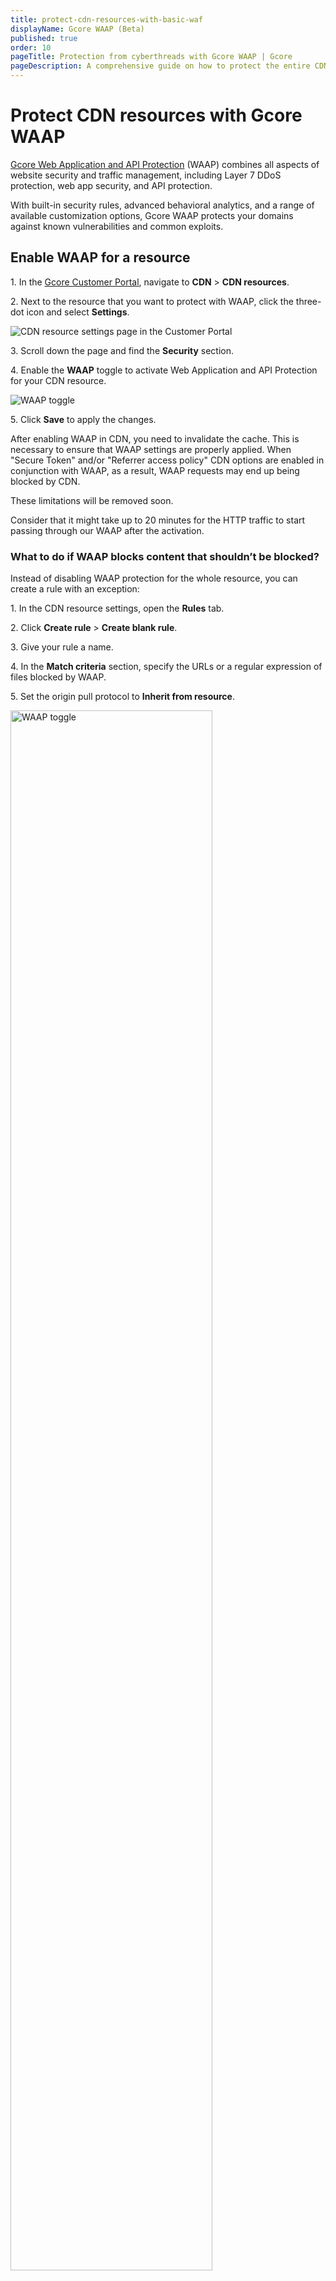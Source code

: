 ```yaml
---
title: protect-cdn-resources-with-basic-waf
displayName: Gcore WAAP (Beta)
published: true
order: 10
pageTitle: Protection from cyberthreads with Gcore WAAP | Gcore
pageDescription: A comprehensive guide on how to protect the entire CDN resource or specific urls.
---
```

# Protect CDN resources with Gcore WAAP

<a href="https://gcore.com/docs/waap/about-waap" target="_blank">Gcore Web Application and API Protection</a> (WAAP) combines all aspects of website security and traffic management, including Layer 7 DDoS protection, web app security, and API protection. 

With built-in security rules, advanced behavioral analytics, and a range of available customization options, Gcore WAAP protects your domains against known vulnerabilities and common exploits. 

## Enable WAAP for a resource

1\. In the <a href="https://accounts.gcore.com/reports/dashboard" target="_blank">Gcore Customer Portal</a>, navigate to **CDN** > **CDN resources**.

2\. Next to the resource that you want to protect with WAAP, click the three-dot icon and select **Settings**.

<img src="https://assets.gcore.pro/docs/waap/getting-started/cdn-resources-page.png" alt="CDN resource settings page in the Customer Portal">

3\. Scroll down the page and find the **Security** section. 

4\. Enable the **WAAP** toggle to activate Web Application and API Protection for your CDN resource.

<img src="https://assets.gcore.pro/docs/waap/getting-started/security-section-waap-enabled.png" alt="WAAP toggle">

5\. Click **Save** to apply the changes.  

<alert-element type="warning" title="Warning">

After enabling WAAP in CDN, you need to invalidate the cache. This is necessary to ensure that WAAP settings are properly applied. 
When "Secure Token" and/or "Referrer access policy" CDN options are enabled in conjunction with WAAP, as a result, WAAP requests may end up being blocked by CDN.

These limitations will be removed soon.

</alert-element>

Consider that it might take up to 20 minutes for the HTTP traffic to start passing through our WAAP after the activation. 

### What to do if WAAP blocks content that shouldn’t be blocked? 

Instead of disabling WAAP protection for the whole resource, you can create a rule with an exception: 

1\. In the CDN resource settings, open the **Rules** tab. 

2\. Click **Create rule** > **Create blank rule**. 

3\. Give your rule a name. 

4\. In the **Match criteria** section, specify the URLs or a regular expression of files blocked by WAAP. 

5\. Set the origin pull protocol to **Inherit from resource**.

<img src="https://assets.gcore.pro/docs/waap/getting-started/rule-name-match-options.png" alt="WAAP toggle" width="80%">

6\. In the **Options** section, click **Add option**. 

7\. Find WAAP and then turn it off for the selected URL rule pattern. 

8\. Click **Create rule**. 

Your content should no longer be blocked by WAAP. 
